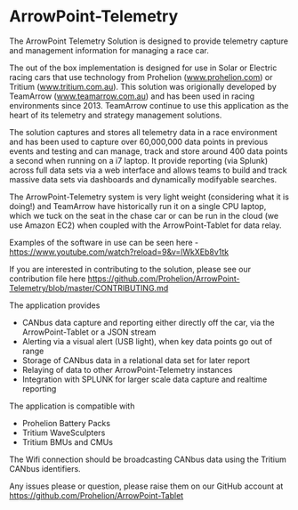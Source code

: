 # ArrowPoint-Telemetry
The ArrowPoint Telemetry Solution is designed to provide telemetry capture and management information for managing a race car.

The out of the box implementation is designed for use in Solar or Electric racing cars that use technology from 
Prohelion (www.prohelion.com) or Tritium (www.tritium.com.au).  This solution was origionally developed by TeamArrow (www.teamarrow.com.au)
and has been used in racing environments since 2013.  TeamArrow continue to use this application as the heart of its telemetry and strategy
management solutions.

The solution captures and stores all telemetry data in a race environment and has been used to capture over 60,000,000 data points in 
previous events and testing and can manage, track and store around 400 data points a second when running on a i7 laptop.
It provide reporting (via Splunk) across full data sets via a web interface and allows teams to build and track massive data sets 
via dashboards and dynamically modifyable searches.

The ArrowPoint-Telemetry system is very light weight (considering what it is doing!) and TeamArrow have historically run it on a single CPU
laptop, which we tuck on the seat in the chase car or can be run in the cloud (we use Amazon EC2) when coupled with the ArrowPoint-Tablet for
data relay.

Examples of the software in use can be seen here - https://www.youtube.com/watch?reload=9&v=lWkXEb8v1tk

If you are interested in contributing to the solution, please see our contribution file here
https://github.com/Prohelion/ArrowPoint-Telemetry/blob/master/CONTRIBUTING.md

The application provides

- CANbus data capture and reporting either directly off the car, via the ArrowPoint-Tablet or a JSON stream
- Alerting via a visual alert (USB light), when key data points go out of range
- Storage of CANbus data in a relational data set for later report
- Relaying of data to other ArrowPoint-Telemetry instances
- Integration with SPLUNK for larger scale data capture and realtime reporting

The application is compatible with
 
- Prohelion Battery Packs
- Tritium WaveSculpters
- Tritium BMUs and CMUs

The Wifi connection should be broadcasting CANbus data using the Tritium CANbus identifiers.

Any issues please or question, please raise them on our GitHub account at https://github.com/Prohelion/ArrowPoint-Tablet
